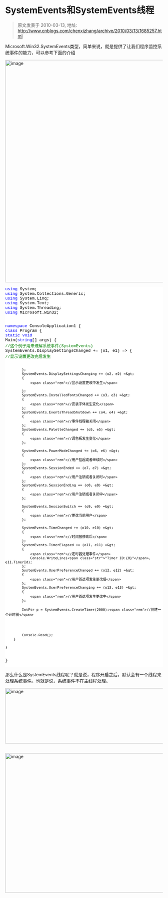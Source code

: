 # SystemEvents和SystemEvents线程 
> 原文发表于 2010-03-13, 地址: http://www.cnblogs.com/chenxizhang/archive/2010/03/13/1685257.html 


<p>Microsoft.Win32.SystemEvents类型，简单来说，就是提供了让我们程序监控系统事件的能力，可以参考下面的介绍</p> <p><a href="http://images.cnblogs.com/cnblogs_com/chenxizhang/WindowsLiveWriter/SystemEventsSystemEvents_130D6/image_2.png" class="thickbox"><img title="image" border="0" alt="image" src="http://images.cnblogs.com/cnblogs_com/chenxizhang/WindowsLiveWriter/SystemEventsSystemEvents_130D6/image_thumb.png" width="1105" height="711"></a> </p><pre class="csharpcode"><span class="kwrd">using</span> System;
<span class="kwrd">using</span> System.Collections.Generic;
<span class="kwrd">using</span> System.Linq;
<span class="kwrd">using</span> System.Text;
<span class="kwrd">using</span> System.Threading;
<span class="kwrd">using</span> Microsoft.Win32;

<span class="kwrd">namespace</span> ConsoleApplication1
{
    <span class="kwrd">class</span> Program
    {
        <span class="kwrd">static</span> <span class="kwrd">void</span> Main(<span class="kwrd">string</span>[] args)
        {
            <span class="rem">//这个例子用来理解系统事件(SystemEvents)</span>
            SystemEvents.DisplaySettingsChanged += (o1, e1) =&gt;
            {
                <span class="rem">//显示设置更改完后发生</span>
                
            };
            SystemEvents.DisplaySettingsChanging += (o2, e2) =&gt;
            {
                <span class="rem">//显示设置更改中发生</span>
                
            };
            SystemEvents.InstalledFontsChanged += (o3, e3) =&gt;
            {
                <span class="rem">//安装字体发生变化</span>
            };
            SystemEvents.EventsThreadShutdown += (o4, e4) =&gt;
            {
                <span class="rem">//事件线程被关闭</span>
            };
            SystemEvents.PaletteChanged += (o5, e5) =&gt;
            {
                <span class="rem">//调色板发生变化</span>
            };

            SystemEvents.PowerModeChanged += (o6, e6) =&gt;
            {
                <span class="rem">//用户挂起或者继续时</span>
            };
            SystemEvents.SessionEnded += (o7, e7) =&gt;
            {
                <span class="rem">//用户注销或者关闭时</span>
            };
            SystemEvents.SessionEnding += (o8, e8) =&gt;
            {
                <span class="rem">//用户注销或者关闭中</span>
            };

            SystemEvents.SessionSwitch += (o9, e9) =&gt;
            {
                <span class="rem">//更改当前用户</span>
            };

            SystemEvents.TimeChanged += (o10, e10) =&gt;
            {
                <span class="rem">//时间被修改后</span>
            };
            SystemEvents.TimerElapsed += (o11, e11) =&gt;
            {
                <span class="rem">//定时器处理事件</span>
                Console.WriteLine(<span class="str">"Timer ID:{0}"</span>, e11.TimerId);
            };
            SystemEvents.UserPreferenceChanged += (o12, e12) =&gt;
            {
                <span class="rem">//用户首选项发生更改后</span>
            };
            SystemEvents.UserPreferenceChanging += (o13, e13) =&gt;
            {
                <span class="rem">//用户首选项发生更改中</span>
            };

            IntPtr p = SystemEvents.CreateTimer(2000);<span class="rem">//创建一个计时器</span>




            Console.Read();
        }

    }
}
</pre>
<p>
<style type="text/css">.csharpcode, .csharpcode pre
{
	font-size: small;
	color: black;
	font-family: consolas, "Courier New", courier, monospace;
	background-color: #ffffff;
	/*white-space: pre;*/
}
.csharpcode pre { margin: 0em; }
.csharpcode .rem { color: #008000; }
.csharpcode .kwrd { color: #0000ff; }
.csharpcode .str { color: #006080; }
.csharpcode .op { color: #0000c0; }
.csharpcode .preproc { color: #cc6633; }
.csharpcode .asp { background-color: #ffff00; }
.csharpcode .html { color: #800000; }
.csharpcode .attr { color: #ff0000; }
.csharpcode .alt 
{
	background-color: #f4f4f4;
	width: 100%;
	margin: 0em;
}
.csharpcode .lnum { color: #606060; }
</style>
</p>
<p>那么什么是SystemEvents线程呢？就是说，程序开启之后，默认会有一个线程来处理系统事件。也就是说，系统事件不在主线程处理。</p>
<p><a href="http://images.cnblogs.com/cnblogs_com/chenxizhang/WindowsLiveWriter/SystemEventsSystemEvents_130D6/image_4.png" class="thickbox"><img title="image" border="0" alt="image" src="http://images.cnblogs.com/cnblogs_com/chenxizhang/WindowsLiveWriter/SystemEventsSystemEvents_130D6/image_thumb_1.png" width="620" height="177"></a>&nbsp;</p>
<p><a href="http://images.cnblogs.com/cnblogs_com/chenxizhang/WindowsLiveWriter/SystemEventsSystemEvents_130D6/image_8.png" class="thickbox"><img title="image" border="0" alt="image" src="http://images.cnblogs.com/cnblogs_com/chenxizhang/WindowsLiveWriter/SystemEventsSystemEvents_130D6/image_thumb_3.png" width="681" height="446"></a></p>